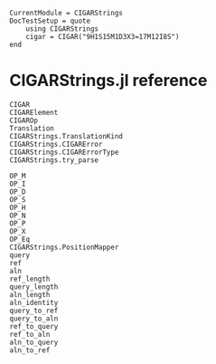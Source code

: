 ```@meta
CurrentModule = CIGARStrings
DocTestSetup = quote
    using CIGARStrings
    cigar = CIGAR("9H1S15M1D3X3=17M12I8S")
end
```

# CIGARStrings.jl reference

```@docs; canonical = false
CIGAR
CIGARElement
CIGAROp
Translation
CIGARStrings.TranslationKind
CIGARStrings.CIGARError
CIGARStrings.CIGARErrorType
CIGARStrings.try_parse
```

```@docs
OP_M
OP_I
OP_D
OP_S
OP_H
OP_N
OP_P
OP_X
OP_Eq
CIGARStrings.PositionMapper
query
ref
aln
ref_length
query_length
aln_length
aln_identity
query_to_ref
query_to_aln
ref_to_query
ref_to_aln
aln_to_query
aln_to_ref
```
